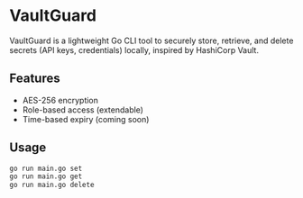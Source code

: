 # VaultGuard

VaultGuard is a lightweight Go CLI tool to securely store, retrieve, and delete secrets (API keys, credentials) locally, inspired by HashiCorp Vault.

## Features
- AES-256 encryption
- Role-based access (extendable)
- Time-based expiry (coming soon)

## Usage
```bash
go run main.go set
go run main.go get
go run main.go delete
```
